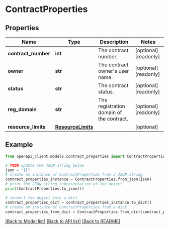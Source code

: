 # ContractProperties


## Properties

Name | Type | Description | Notes
------------ | ------------- | ------------- | -------------
**contract_number** | **int** | The contract number. | [optional] [readonly] 
**owner** | **str** | The contract owner&#39;s user name. | [optional] [readonly] 
**status** | **str** | The contract status. | [optional] [readonly] 
**reg_domain** | **str** | The registration domain of the contract. | [optional] [readonly] 
**resource_limits** | [**ResourceLimits**](ResourceLimits.md) |  | [optional] 

## Example

```python
from openapi_client.models.contract_properties import ContractProperties

# TODO update the JSON string below
json = "{}"
# create an instance of ContractProperties from a JSON string
contract_properties_instance = ContractProperties.from_json(json)
# print the JSON string representation of the object
print(ContractProperties.to_json())

# convert the object into a dict
contract_properties_dict = contract_properties_instance.to_dict()
# create an instance of ContractProperties from a dict
contract_properties_from_dict = ContractProperties.from_dict(contract_properties_dict)
```
[[Back to Model list]](../README.md#documentation-for-models) [[Back to API list]](../README.md#documentation-for-api-endpoints) [[Back to README]](../README.md)


